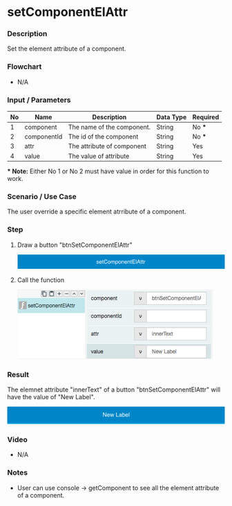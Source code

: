 # setComponentElAttr

### Description

Set the element attribute of a component.

### Flowchart

- N/A

### Input / Parameters

| No | Name | Description | Data Type | Required |
| ------ | ------ | ------ |------ | ------ |
| 1 | component | The name of the component. | String | No __*__ | 
| 2 | componentId | The id of the component | String | No __*__ |
| 3 | attr | The attribute of component | String | Yes |
| 4 | value | The value of attribute | String | Yes |

__\* Note:__ Either No 1 or No 2 must have value in order for this function to work.

### Scenario / Use Case

The user override a specific element atrribute of a component.

### Step

1. Draw a button "btnSetComponentElAttr"

    ![](setComponentElAttr1.png?raw=true)
    
3. Call the function

    ![](setComponentElAttr2.png?raw=true)

### Result

The elemnet attribute "innerText" of a button "btnSetComponentElAttr" will have the value of "New Label".

![](setComponentElAttr3.png?raw=true)

### Video

- N/A
<!--[![Video](http://i.imgur.com/Ot5DWAW.png)](https://youtu.be/StTqXEQ2l-Y?t=35s)-->

### Notes

- User can use console -> getComponent to see all the element attribute of a component.